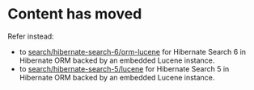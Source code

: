# Content has moved

Refer instead:

* to [search/hibernate-search-6/orm-lucene](../hibernate-search-6/orm-lucene) for Hibernate Search 6 in Hibernate ORM backed by an embedded Lucene instance.
* to [search/hibernate-search-5/lucene](../hibernate-search-5/lucene) for Hibernate Search 5 in Hibernate ORM backed by an embedded Lucene instance.
